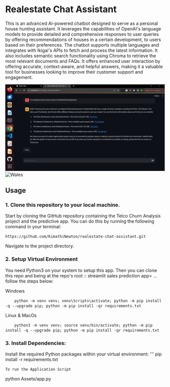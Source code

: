 # Realestate Chat Assistant
This is an advanced AI-powered chatbot designed to serve as a personal house hunting assistant. It leverages the capabilities of OpenAI's language models to provide detailed and comprehensive responses to user queries by offering recommendations of houses in a certain development, to users based on their preferences. The chatbot supports multiple languages and integrates with Ikigai's APIs to fetch and process the latest information. It also includes semantic search functionality using Chroma to retrieve the most relevant documents and FAQs. It offers enhanced user interaction by offering accurate, context-aware, and helpful answers, making it a valuable tool for businesses looking to improve their customer support and engagement.

![Chesterfield](Images/Chest.jpg)
![Wales](Images/wales.jpg.jpg)


## Usage
### 1. Clone this repository to your local machine.
Start by cloning the GitHub repository containing the Telco Churn Analysis project and the predictive app. You can do this by running the following command in your terminal:
```
https://github.com/KimathiNewton/realestate-chat-assistant.git
```
Navigate to the project directory.
### 2. Setup Virtual Environment
You need Python3 on your system to setup this app. Then you can clone this repo and being at the repo's root :: streamlit sales prediction app> ... follow the steps below:

Windows
```
    python -m venv venv; venv\Scripts\activate; python -m pip install -q --upgrade pip; python -m pip install -qr requirements.txt 
```
Linux & MacOs
```
    python3 -m venv venv; source venv/bin/activate; python -m pip install -q --upgrade pip; python -m pip install -qr requirements.txt  
```
### 3. Install Dependencies:
Install the required Python packages within your virtual environment:
'''
pip install -r requirements.txt
```
To run the Application Script
```
python Assets/app.py
```


